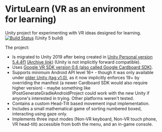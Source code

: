 # VirtuLearn (VR as an environment for learning)
Unity project for experimenting with VR ideas designed for learning. [![Build Status](https://travis-ci.org/scscgit/VR-as-an-environment-for-learning.svg?branch=master)](https://travis-ci.org/scscgit/VirtuLearn) (Unity 5 build)

The project:
* Is migrated to Unity 2019 after being created in [Unity Personal version 5.4.4f1](https://unity3d.com/unity/whats-new/unity-5.4.4) [(Archive link)](https://unity3d.com/get-unity/download/archive) (Unity is not implicitly forward compatible).
* Uses [Google VR SDK version 0.6 (also called Google Cardboard SDK)](https://github.com/googlevr/gvr-unity-sdk/releases/tag/v0.6).
* Supports minimum Android API level 16+ - though it was only available under [older Unity (tag v1.0)](https://github.com/scscgit/VirtuLearn/tree/v1.0), as it now implicitly enforces 19+ by overriding the manifest (a newer Cardboard SDK would also require higher version) - maybe something like IPostGenerateGradleAndroidProject could work with the new Unity if anyone's interested in trying. Other platforms weren't tested.
* Contains a custom Head-Tilt based movement input implementation.
* Includes a small mathematical game of sorting numbered boxed, interacting using gaze only.
* Implements three input modes (Non-VR keyboard, Non-VR touch phone, VR head-tilt) accessible from both the menu, and an in-game console.